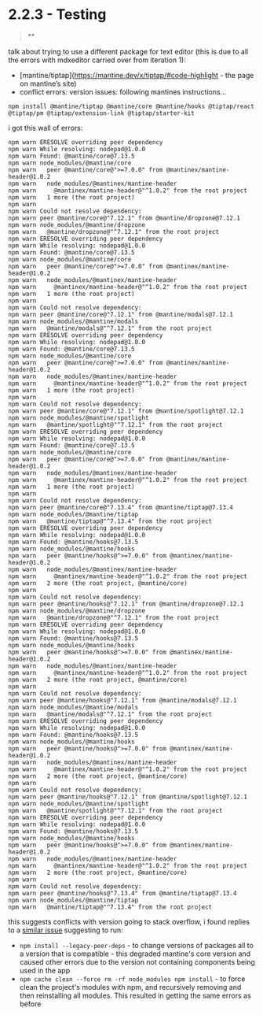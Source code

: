 # 2.2.3 - Testing

> \*\*

talk about trying to use a different package for text editor (this is due to all the errors with mdxeditor carried over from iteration 1):

- [mantine/tiptap](https://mantine.dev/x/tiptap/#code-highlight - the page on mantine’s site)
- conflict errors: version issues:
  following mantines instructions...

```
npm install @mantine/tiptap @mantine/core @mantine/hooks @tiptap/react @tiptap/pm @tiptap/extension-link @tiptap/starter-kit
```

i got this wall of errors:

```
npm warn ERESOLVE overriding peer dependency
npm warn While resolving: nodepad@1.0.0
npm warn Found: @mantine/core@7.13.5
npm warn node_modules/@mantine/core
npm warn   peer @mantine/core@">=7.0.0" from @mantinex/mantine-header@1.0.2
npm warn   node_modules/@mantinex/mantine-header
npm warn     @mantinex/mantine-header@"^1.0.2" from the root project
npm warn   1 more (the root project)
npm warn
npm warn Could not resolve dependency:
npm warn peer @mantine/core@"7.12.1" from @mantine/dropzone@7.12.1
npm warn node_modules/@mantine/dropzone
npm warn   @mantine/dropzone@"^7.12.1" from the root project
npm warn ERESOLVE overriding peer dependency
npm warn While resolving: nodepad@1.0.0
npm warn Found: @mantine/core@7.13.5
npm warn node_modules/@mantine/core
npm warn   peer @mantine/core@">=7.0.0" from @mantinex/mantine-header@1.0.2
npm warn   node_modules/@mantinex/mantine-header
npm warn     @mantinex/mantine-header@"^1.0.2" from the root project
npm warn   1 more (the root project)
npm warn
npm warn Could not resolve dependency:
npm warn peer @mantine/core@"7.12.1" from @mantine/modals@7.12.1
npm warn node_modules/@mantine/modals
npm warn   @mantine/modals@"^7.12.1" from the root project
npm warn ERESOLVE overriding peer dependency
npm warn While resolving: nodepad@1.0.0
npm warn Found: @mantine/core@7.13.5
npm warn node_modules/@mantine/core
npm warn   peer @mantine/core@">=7.0.0" from @mantinex/mantine-header@1.0.2
npm warn   node_modules/@mantinex/mantine-header
npm warn     @mantinex/mantine-header@"^1.0.2" from the root project
npm warn   1 more (the root project)
npm warn
npm warn Could not resolve dependency:
npm warn peer @mantine/core@"7.12.1" from @mantine/spotlight@7.12.1
npm warn node_modules/@mantine/spotlight
npm warn   @mantine/spotlight@"^7.12.1" from the root project
npm warn ERESOLVE overriding peer dependency
npm warn While resolving: nodepad@1.0.0
npm warn Found: @mantine/core@7.13.5
npm warn node_modules/@mantine/core
npm warn   peer @mantine/core@">=7.0.0" from @mantinex/mantine-header@1.0.2
npm warn   node_modules/@mantinex/mantine-header
npm warn     @mantinex/mantine-header@"^1.0.2" from the root project
npm warn   1 more (the root project)
npm warn
npm warn Could not resolve dependency:
npm warn peer @mantine/core@"7.13.4" from @mantine/tiptap@7.13.4
npm warn node_modules/@mantine/tiptap
npm warn   @mantine/tiptap@"^7.13.4" from the root project
npm warn ERESOLVE overriding peer dependency
npm warn While resolving: nodepad@1.0.0
npm warn Found: @mantine/hooks@7.13.5
npm warn node_modules/@mantine/hooks
npm warn   peer @mantine/hooks@">=7.0.0" from @mantinex/mantine-header@1.0.2
npm warn   node_modules/@mantinex/mantine-header
npm warn     @mantinex/mantine-header@"^1.0.2" from the root project
npm warn   2 more (the root project, @mantine/core)
npm warn
npm warn Could not resolve dependency:
npm warn peer @mantine/hooks@"7.12.1" from @mantine/dropzone@7.12.1
npm warn node_modules/@mantine/dropzone
npm warn   @mantine/dropzone@"^7.12.1" from the root project
npm warn ERESOLVE overriding peer dependency
npm warn While resolving: nodepad@1.0.0
npm warn Found: @mantine/hooks@7.13.5
npm warn node_modules/@mantine/hooks
npm warn   peer @mantine/hooks@">=7.0.0" from @mantinex/mantine-header@1.0.2
npm warn   node_modules/@mantinex/mantine-header
npm warn     @mantinex/mantine-header@"^1.0.2" from the root project
npm warn   2 more (the root project, @mantine/core)
npm warn
npm warn Could not resolve dependency:
npm warn peer @mantine/hooks@"7.12.1" from @mantine/modals@7.12.1
npm warn node_modules/@mantine/modals
npm warn   @mantine/modals@"^7.12.1" from the root project
npm warn ERESOLVE overriding peer dependency
npm warn While resolving: nodepad@1.0.0
npm warn Found: @mantine/hooks@7.13.5
npm warn node_modules/@mantine/hooks
npm warn   peer @mantine/hooks@">=7.0.0" from @mantinex/mantine-header@1.0.2
npm warn   node_modules/@mantinex/mantine-header
npm warn     @mantinex/mantine-header@"^1.0.2" from the root project
npm warn   2 more (the root project, @mantine/core)
npm warn
npm warn Could not resolve dependency:
npm warn peer @mantine/hooks@"7.12.1" from @mantine/spotlight@7.12.1
npm warn node_modules/@mantine/spotlight
npm warn   @mantine/spotlight@"^7.12.1" from the root project
npm warn ERESOLVE overriding peer dependency
npm warn While resolving: nodepad@1.0.0
npm warn Found: @mantine/hooks@7.13.5
npm warn node_modules/@mantine/hooks
npm warn   peer @mantine/hooks@">=7.0.0" from @mantinex/mantine-header@1.0.2
npm warn   node_modules/@mantinex/mantine-header
npm warn     @mantinex/mantine-header@"^1.0.2" from the root project
npm warn   2 more (the root project, @mantine/core)
npm warn
npm warn Could not resolve dependency:
npm warn peer @mantine/hooks@"7.13.4" from @mantine/tiptap@7.13.4
npm warn node_modules/@mantine/tiptap
npm warn   @mantine/tiptap@"^7.13.4" from the root project
```

this suggests conflicts with version
going to stack overflow, i found replies to a [similar issue](https://stackoverflow.com/questions/64573177/unable-to-resolve-dependency-tree-error-when-installing-npm-packages) suggesting to run:

- `npm install --legacy-peer-deps` - to change versions of packages all to a version that is compatible - this degraded mantine's core version and caused other errors due to the version not containing components being used in the app
- `npm cache clean --force
rm -rf node_modules
npm install` - to force clean the project's modules with npm, and recursively removing and then reinstalling all modules. This resulted in getting the same errors as before
